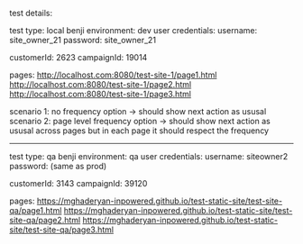 test details:

test type: local
benji environment: dev
user credentials:
username: site_owner_21
password: site_owner_21

customerId: 2623
campaignId: 19014

pages:
http://localhost.com:8080/test-site-1/page1.html
http://localhost.com:8080/test-site-1/page2.html
http://localhost.com:8080/test-site-1/page3.html

scenario 1: no frequency option -> should show next action as ususal
scenario 2: page level frequency option -> should show next action as ususal across pages but in each page it should respect the frequency

---

test type: qa
benji environment: qa
user credentials:
username: siteowner2
password: (same as prod)

customerId: 3143
campaignId: 39120

pages:
https://mghaderyan-inpowered.github.io/test-static-site/test-site-qa/page1.html
https://mghaderyan-inpowered.github.io/test-static-site/test-site-qa/page2.html
https://mghaderyan-inpowered.github.io/test-static-site/test-site-qa/page3.html
